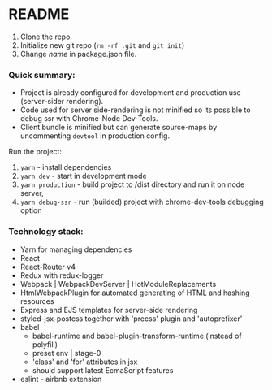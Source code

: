 # README #

1. Clone the repo.
2. Initialize new git repo (`rm -rf .git` and `git init`)
3. Change *name* in package.json file.

### Quick summary: ###

* Project is already configured for development and production use (server-sider rendering).
* Code used for server side-rendering is not minified so its possible to debug ssr with Chrome-Node Dev-Tools.
* Client bundle is minified but can generate source-maps by uncommenting `devtool` in production config.

Run the project:
1. `yarn` - install dependencies
2. `yarn dev` - start in development mode
3. `yarn production` - build project to /dist directory and run it on node server,
4. `yarn debug-ssr` - run (builded) project with chrome-dev-tools debugging option

### Technology stack: ###
* Yarn for managing dependencies
* React
* React-Router v4
* Redux with redux-logger
* Webpack | WebpackDevServer | HotModuleReplacements
* HtmlWebpackPlugin for automated generating of HTML and hashing resources
* Express and EJS templates for server-side rendering 
* styled-jsx-postcss together with 'precss' plugin and 'autoprefixer'
* babel
    * babel-runtime and babel-plugin-transform-runtime (instead of polyfill)
    * preset env | stage-0
    * 'class' and 'for' attributes in jsx
    * should support latest EcmaScript features
* eslint - airbnb extension